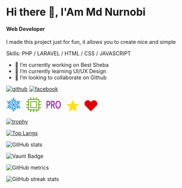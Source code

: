 # Hi there 👋, I'Am Md Nurnobi 
#### Web Developer
I made this project just for fun, it allows you to create nice and simple 

Skills:  PHP / LARAVEL / HTML / CSS / JAVASCRIPT 

- 🔭 I’m currently working on Best Sheba  
- 🌱 I’m currently learning UI/UX Design 
- 👯 I’m looking to collaborate on Github 


[<img src='https://cdn.jsdelivr.net/npm/simple-icons@3.0.1/icons/github.svg' alt='github' height='40'>](https://github.com/mdnurnobi)  [<img src='https://cdn.jsdelivr.net/npm/simple-icons@3.0.1/icons/facebook.svg' alt='facebook' height='40'>](https://www.facebook.com/https://www.facebook.com/mdnurnobiiii)  

<a href='https://archiveprogram.github.com/'><img src='https://raw.githubusercontent.com/acervenky/animated-github-badges/master/assets/acbadge.gif' width='40' height='40'></a> <a href='https://docs.github.com/en/developers'><img src='https://raw.githubusercontent.com/acervenky/animated-github-badges/master/assets/devbadge.gif' width='40' height='40'></a> <a href='https://github.com/pricing'><img src='https://raw.githubusercontent.com/acervenky/animated-github-badges/master/assets/pro.gif' width='40' height='40'></a> <a href='https://stars.github.com/'><img src='https://raw.githubusercontent.com/acervenky/animated-github-badges/master/assets/starbadge.gif' width='35' height='35'></a> <a href='https://docs.github.com/en/github/supporting-the-open-source-community-with-github-sponsors'><img src='https://raw.githubusercontent.com/acervenky/animated-github-badges/master/assets/sponsorbadge.gif' width='35' height='35'></a> 

[![trophy](https://github-profile-trophy.vercel.app/?username=mdnurnobi)](https://github.com/ryo-ma/github-profile-trophy)

[![Top Langs](https://github-readme-stats.vercel.app/api/top-langs/?username=mdnurnobi)](https://github.com/anuraghazra/github-readme-stats)

![GitHub stats](https://github-readme-stats.vercel.app/api?username=mdnurnobi&show_icons=true&count_private=true)  

![Vaunt Badge](https://api.vaunt.dev/v1/github/entities/mdnurnobi/contributions?format=svg&private=true)  

![GitHub metrics](https://metrics.lecoq.io/mdnurnobi)  

![GitHub streak stats](https://streak-stats.demolab.com/?user=mdnurnobi)  

